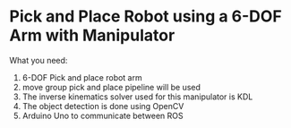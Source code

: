 # Pick and Place Robot using a 6-DOF Arm with Manipulator

What you need:
1. 6-DOF Pick and place robot arm
2.  move group pick and place pipeline will be used
3.  The inverse kinematics solver used for this manipulator is KDL
4.  The object detection is done using OpenCV
5.  Arduino Uno to communicate between ROS


